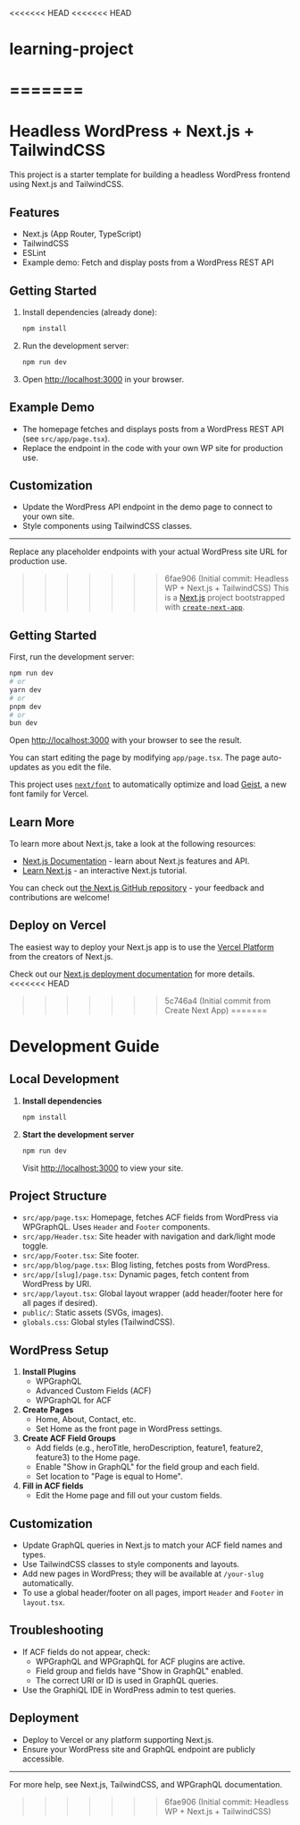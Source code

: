 <<<<<<< HEAD
<<<<<<< HEAD
# learning-project
=======
=======
# Headless WordPress + Next.js + TailwindCSS

This project is a starter template for building a headless WordPress frontend using Next.js and TailwindCSS.

## Features

- Next.js (App Router, TypeScript)
- TailwindCSS
- ESLint
- Example demo: Fetch and display posts from a WordPress REST API

## Getting Started

1. Install dependencies (already done):

   ```bash
   npm install
   ```

2. Run the development server:

   ```bash
   npm run dev
   ```

3. Open [http://localhost:3000](http://localhost:3000) in your browser.

## Example Demo

- The homepage fetches and displays posts from a WordPress REST API (see `src/app/page.tsx`).
- Replace the endpoint in the code with your own WP site for production use.

## Customization

- Update the WordPress API endpoint in the demo page to connect to your own site.
- Style components using TailwindCSS classes.

---

Replace any placeholder endpoints with your actual WordPress site URL for production use.

>>>>>>> 6fae906 (Initial commit: Headless WP + Next.js + TailwindCSS)
This is a [Next.js](https://nextjs.org) project bootstrapped with [`create-next-app`](https://nextjs.org/docs/app/api-reference/cli/create-next-app).

## Getting Started

First, run the development server:

```bash
npm run dev
# or
yarn dev
# or
pnpm dev
# or
bun dev
```

Open [http://localhost:3000](http://localhost:3000) with your browser to see the result.

You can start editing the page by modifying `app/page.tsx`. The page auto-updates as you edit the file.

This project uses [`next/font`](https://nextjs.org/docs/app/building-your-application/optimizing/fonts) to automatically optimize and load [Geist](https://vercel.com/font), a new font family for Vercel.

## Learn More

To learn more about Next.js, take a look at the following resources:

- [Next.js Documentation](https://nextjs.org/docs) - learn about Next.js features and API.
- [Learn Next.js](https://nextjs.org/learn) - an interactive Next.js tutorial.

You can check out [the Next.js GitHub repository](https://github.com/vercel/next.js) - your feedback and contributions are welcome!

## Deploy on Vercel

The easiest way to deploy your Next.js app is to use the [Vercel Platform](https://vercel.com/new?utm_medium=default-template&filter=next.js&utm_source=create-next-app&utm_campaign=create-next-app-readme) from the creators of Next.js.

Check out our [Next.js deployment documentation](https://nextjs.org/docs/app/building-your-application/deploying) for more details.
<<<<<<< HEAD
>>>>>>> 5c746a4 (Initial commit from Create Next App)
=======

# Development Guide

## Local Development
1. **Install dependencies**
   ```bash
   npm install
   ```
2. **Start the development server**
   ```bash
   npm run dev
   ```
   Visit [http://localhost:3000](http://localhost:3000) to view your site.

## Project Structure
- `src/app/page.tsx`: Homepage, fetches ACF fields from WordPress via WPGraphQL. Uses `Header` and `Footer` components.
- `src/app/Header.tsx`: Site header with navigation and dark/light mode toggle.
- `src/app/Footer.tsx`: Site footer.
- `src/app/blog/page.tsx`: Blog listing, fetches posts from WordPress.
- `src/app/[slug]/page.tsx`: Dynamic pages, fetch content from WordPress by URI.
- `src/app/layout.tsx`: Global layout wrapper (add header/footer here for all pages if desired).
- `public/`: Static assets (SVGs, images).
- `globals.css`: Global styles (TailwindCSS).

## WordPress Setup
1. **Install Plugins**
   - WPGraphQL
   - Advanced Custom Fields (ACF)
   - WPGraphQL for ACF
2. **Create Pages**
   - Home, About, Contact, etc.
   - Set Home as the front page in WordPress settings.
3. **Create ACF Field Groups**
   - Add fields (e.g., heroTitle, heroDescription, feature1, feature2, feature3) to the Home page.
   - Enable "Show in GraphQL" for the field group and each field.
   - Set location to "Page is equal to Home".
4. **Fill in ACF fields**
   - Edit the Home page and fill out your custom fields.

## Customization
- Update GraphQL queries in Next.js to match your ACF field names and types.
- Use TailwindCSS classes to style components and layouts.
- Add new pages in WordPress; they will be available at `/your-slug` automatically.
- To use a global header/footer on all pages, import `Header` and `Footer` in `layout.tsx`.

## Troubleshooting
- If ACF fields do not appear, check:
  - WPGraphQL and WPGraphQL for ACF plugins are active.
  - Field group and fields have "Show in GraphQL" enabled.
  - The correct URI or ID is used in GraphQL queries.
- Use the GraphiQL IDE in WordPress admin to test queries.

## Deployment
- Deploy to Vercel or any platform supporting Next.js.
- Ensure your WordPress site and GraphQL endpoint are publicly accessible.

---
For more help, see Next.js, TailwindCSS, and WPGraphQL documentation.
>>>>>>> 6fae906 (Initial commit: Headless WP + Next.js + TailwindCSS)
